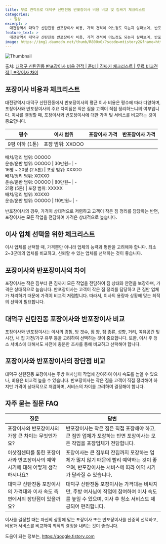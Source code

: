 ```yaml
---
title: 무료 견적으로 대덕구 신탄진동 반포장이사 비용 비교 및 짐싸기 체크리스트
categories:
  - 일상
excerpt: >
  대전광역시 대덕구 신탄진동 반포장이사 비용, 가격 견적이 어느정도 되는지 살펴보며, 반포장이사를 준비함에 있어 짐싸기 준비 체크리스트가 무엇인지 보겠습니다. 마지막으로 포장이사와 차이점을 통해 무료 비교견적으로 어떤 것이 더 합리적인 선택인지 공유 드립니다.대덕구 신탄진동 포장이사 견적 샘플 보기 👈 클릭대덕구 신탄진동 포장이사 가격 살펴보기 👈 클릭대덕구 신탄진동 반포장이사 평균 이사 비용평수대덕구 신탄진동 평균 이사 비용원룸 이사9평 이하 (1톤)30만원~투룸/쓰리룸 이사16평 ~ 20평 (2.5톤)80만원~쓰리룸 이사21평 (5톤) ~110만원~우리집 무료 이사견적 받기 👈 클릭포장 vs 반포장: 어떤 점이 다를까요?이사 시, 포장과 반포장의 가장 큰 차이점은 짐을 정리하고 포장하는 작업 범위..
feature_text: >
  대전광역시 대덕구 신탄진동 반포장이사 비용, 가격 견적이 어느정도 되는지 살펴보며, 반포장이사를 준비함에 있어 짐싸기 준비 체크리스트가 무엇인지 보겠습니다. 마지막으로 포장이사와 차이점을 통해 무료 비교견적으로 어떤 것이 더 합리적인 선택인지 공유 드립니다.대덕구 신탄진동 포장이사 견적 샘플 보기 👈 클릭대덕구 신탄진동 포장이사 가격 살펴보기 👈 클릭대덕구 신탄진동 반포장이사 평균 이사 비용평수대덕구 신탄진동 평균 이사 비용원룸 이사9평 이하 (1톤)30만원~투룸/쓰리룸 이사16평 ~ 20평 (2.5톤)80만원~쓰리룸 이사21평 (5톤) ~110만원~우리집 무료 이사견적 받기 👈 클릭포장 vs 반포장: 어떤 점이 다를까요?이사 시, 포장과 반포장의 가장 큰 차이점은 짐을 정리하고 포장하는 작업 범위..
image: https://img1.daumcdn.net/thumb/R800x0/?scode=mtistory2&fname=https%3A%2F%2Fblog.kakaocdn.net%2Fdn%2FW2I7A%2FbtsHbhNMcz6%2FExqGXKrwz0WTkwGFxTOHb1%2Fimg.webp
---
```


![Thumbnail](https://img1.daumcdn.net/thumb/R800x0/?scode=mtistory2&fname=https%3A%2F%2Fblog.kakaocdn.net%2Fdn%2FW2I7A%2FbtsHbhNMcz6%2FExqGXKrwz0WTkwGFxTOHb1%2Fimg.webp)

<p>출처: <a href="https://qoogle.tistory.com/9644" rel="dofollow">대덕구 신탄진동 반포장이사 비용 견적 | 준비 | 짐싸기 체크리스트 | 무료 비교견적 | 포장이사 차이</a> </p>

## 포장이사 비용과 체크리스트

대전광역시 대덕구 신탄진동에서 반포장이사의 평균 이사 비용은 평수에 따라 다양하며, 포장이사와 반포장이사의 주요 차이점은 작은 짐을 고객이
직접 정리하느냐의 여부입니다. 이사를 결정할 때, 포장이사와 반포장이사에 대한 가격 및 서비스를 비교하는 것이 중요합니다.

**평수** | **이사 범위** | **포장이사 가격** | **반포장이사 가격**  
---|---|---|---  
9평 이하 (1톤) | 포장 범위: XXOOO  
배치/정리 범위: OOOOO  
운송/운반 범위: OOOOO | 30만원~ | -  
16평 ~ 20평 (2.5톤) | 포장 범위: XXXOO  
배치/정리 범위: XOXXO  
운송/운반 범위: OOOOO | 80만원~ | -  
21평 (5톤) | 포장 범위: XXXXX  
배치/정리 범위: XOXXO  
운송/운반 범위: OOOOO | 110만원~ | -  
  
반포장이사의 경우, 가격이 상대적으로 저렴하고 고객이 작은 짐 정리를 담당하는 반면, 포장이사는 모든 작업을 전담하여 가격은 상대적으로
높습니다.

## 이사 업체 선택을 위한 체크리스트

이사 업체를 선택할 때, 가격뿐만 아니라 업체의 능력과 평판을 고려해야 합니다. 최소 2~3군데의 업체를 비교하고, 신뢰할 수 있는 업체를
선택하는 것이 좋습니다.

## 포장이사와 반포장이사의 차이

포장이사는 작은 짐부터 큰 짐까지 모든 작업을 전담하여 짐 상태와 안전을 보장하며, 가격은 상대적으로 높습니다. 반포장이사는 고객이 작은 짐
정리를 담당하고 큰 짐만 업체가 처리하기 때문에 가격이 비교적 저렴합니다. 따라서, 이사의 용량과 상황에 맞는 최적의 선택이 필요합니다.

## 대덕구 신탄진동 포장이사와 반포장이사 비교

포장이사와 반포장이사는 이사의 경험, 방 갯수, 짐 양, 짐 종류, 성향, 거리, 여유공간 및 시간, 새 집 가전/가구 유무 등을 고려하여
선택하는 것이 중요합니다. 또한, 이사 후 청소 서비스에 대해서도 사전에 충분한 조사를 통해 비교하고 선택해야 합니다.

## 포장이사와 반포장이사의 장단점 비교

대덕구 신탄진동 포장이사는 주방 여사님이 작업에 참여하여 이사 속도를 높일 수 있으나, 비용은 비교적 높을 수 있습니다. 반포장이사는 작은
짐을 고객이 직접 정리해야 하지만 가격이 상대적으로 저렴하며, 서비스의 차이를 고려하여 결정해야 합니다.

## 자주 묻는 질문 FAQ

**질문** | **답변**  
---|---  
포장이사와 반포장이사의 가장 큰 차이는 무엇인가요? | 반포장이사는 작은 짐은 직접 포장해야 하고, 큰 짐만 업체가 포장하는 반면 포장이사는 모든 작업을 포장업체가 전담합니다.  
이삿짐센터를 통한 포장이사와 반포장이사의 예약 시기에 대해 어떻게 생각하시나요? | 포장이사는 큰 짐부터 잔짐까지 포장하는 업체가 많지 않기 때문에 빨리 예약하는 것이 좋으며, 반포장이사는 서비스에 따라 예약 시기가 달라질 수 있습니다.  
대덕구 신탄진동 포장이사의 가격대와 이사 속도 측면에서의 장단점이 있을까요? | 대덕구 신탄진동 포장이사는 가격대는 비싸지만, 주방 여사님이 작업에 참여하여 이사 속도를 높일 수 있으며, 이사 후 청소 서비스도 제공되어 편리합니다.  
  
이사를 결정할 때는 자신의 상황에 맞는 포장이사 또는 반포장이사를 신중히 선택하고, 비용과 서비스를 비교하여 최적의 결정을 내리는 것이
좋습니다.

 

도움이 되는 정보는, <a href="https://qoogle.tistory.com" rel="dofollow">https://qoogle.tistory.com</a>


